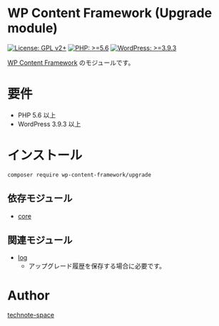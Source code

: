 # WP Content Framework (Upgrade module)

[![License: GPL v2+](https://img.shields.io/badge/License-GPL%20v2%2B-blue.svg)](http://www.gnu.org/licenses/gpl-2.0.html)
[![PHP: >=5.6](https://img.shields.io/badge/PHP-%3E%3D5.6-orange.svg)](http://php.net/)
[![WordPress: >=3.9.3](https://img.shields.io/badge/WordPress-%3E%3D3.9.3-brightgreen.svg)](https://wordpress.org/)

[WP Content Framework](https://github.com/wp-content-framework/core) のモジュールです。

# 要件
- PHP 5.6 以上
- WordPress 3.9.3 以上

# インストール

``` composer require wp-content-framework/upgrade ```  

## 依存モジュール
* [core](https://github.com/wp-content-framework/core)

## 関連モジュール
* [log](https://github.com/wp-content-framework/log)
  * アップグレード履歴を保存する場合に必要です。

# Author

[technote-space](https://github.com/technote-space)
